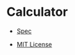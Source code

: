 # Calculator
- [Spec](https://github.com/GuildCrafts/web-development-js/issues/150)

- [MIT License](https://github.com/ameliavoncat/static-calculator/blob/master/LICENSE.md)
